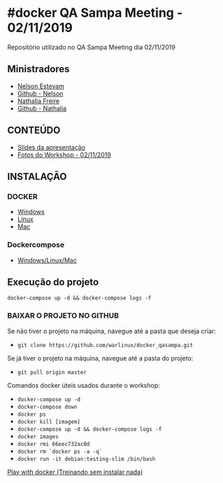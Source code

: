 # #docker QA Sampa Meeting - 02/11/2019

Repositório utilizado no  QA Sampa Meeting dia 02/11/2019

##  Ministradores
 - [Nelson Estevam](https://www.linkedin.com/in/nestevam/)
 - [Github - Nelson](https://github.com/warlinux)
 - [Nathalia Freire](https://www.linkedin.com/in/nathaliaofreire)
 - [Github - Nathalia](https://github.com/nathaliaifurita)

## CONTEÚDO
 - [Slides da apresentação](https://docs.google.com/presentation/d/1_iNHUnsIsuPSzO8hwjbpf8dhwsRCm_rGYpcXyYkzsGI/edit)
 - [Fotos do Workshop - 02/11/2019](https://photos.google.com/share/AF1QipO48UXlLI5-D1cscZRxrB4ujPESdX3gDu2eGYgJP5lXbBbYZi_NGnKm3v1nKhnfEQ?key=ZE4xZ3VtZWJnaVRnTkhmZnNFWUZtQnlmZ3RIeFl3)

## INSTALAÇÃO
### DOCKER
 - [Windows](https://docs.google.com/document/d/1lbNI62P3a6-IjqAqExprpePPfZfWJ63lkICGjuB5gTQ/mobilebasic)
 - [Linux](https://docs.google.com/document/d/1asEW4CdI1W6mfuoBaBU4lArplZiWFx3kPIUaFeRA8Eg/edit)
 - [Mac](https://docs.google.com/document/d/17pA3Aog_-OaqeReW7FP0kB-3wg05NuE-HINLg5hVWH4/edit)

### Dockercompose
 - [Windows/Linux/Mac](https://docs.docker.com/compose/install/ )

## Execução do projeto
 `docker-compose up -d && docker-compose logs -f`


### BAIXAR O PROJETO NO GITHUB

Se não tiver o projeto na máquina, navegue até a pasta que deseja criar:
- `git clone https://github.com/warlinux/docker_qasampa.git`

Se já tiver o projeto na máquina, navegue até a pasta do projeto:
- `git pull origin master`

Comandos docker úteis usados durante o workshop:
 - `docker-compose up -d`
 - `docker-compose down`
 - `docker ps`
 - `docker kill [imagem]`
 - `docker-compose up -d && docker-compose logs -f`
 - `docker images`
 - `docker rmi 66eec732ac0d`
 - ```docker rm `docker ps -a -q` ```
 - `docker run -it debian:testing-slim /bin/bash`

[Play with docker (Treinando sem instalar nada)](https://labs.play-with-docker.com/)
